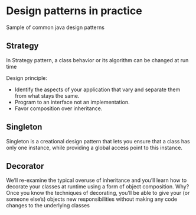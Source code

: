 # Design patterns in practice
Sample of common java design patterns

## Strategy
In Strategy pattern, a class behavior or its algorithm can be changed at run time

Design principle:
* Identify the aspects of your application that vary and separate them from what stays the same.
* Program to an interface not an implementation.
* Favor composition over inheritance.

## Singleton
Singleton is a creational design pattern that lets you ensure that a class has only one instance, while providing a global access point to this instance.

## Decorator

We’ll re-examine the typical overuse of inheritance and you’ll learn how to decorate
your classes at runtime using a form of object composition. Why? Once you know the
techniques of decorating, you’ll be able to give your (or someone else’s) objects new
responsibilities without making any code changes to the underlying classes